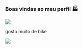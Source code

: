 ### Boas vindas ao meu perfil 🏭









![](https://media1.tenor.com/m/5TkEsKdp_qQAAAAC/hasbulla-hasbulla-magomedov.gif)







gosto muito de bike 













![](https://media1.tenor.com/m/Bs0fLbxoJjMAAAAd/erik-banter-folding-bike.gif)

